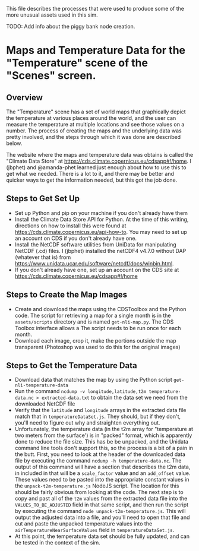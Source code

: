 This file describes the processes that were used to produce some of the more unusual assets used in this sim.

TODO: Add info about the piggy bank node creation.

Maps and Temperature Data for the "Temperature" scene of the "Scenes" screen.
=============================================================================

Overview
--------

The "Temperature" scene has a set of world maps that graphically depict the temperature at various places around the
world, and the user can measure the temperature at multiple locations and see those values on a number.  The process of
creating the maps and the underlying data was pretty involved, and the steps through which it was done are described
below.

The website where the maps and temperature data was obtains is called the "Climate Data Store" at
https://cds.climate.copernicus.eu/cdsapp#!/home.  I (jbphet) and @amanda-phet learned just enough about how to use this
to get what we needed.  There is a lot to it, and there may be better and quicker ways to get the information needed,
but this got the job done.

Steps to Get Set Up
-------------------

+ Set up Python and pip on your machine if you don't already have them
+ Install the Climate Data Store API for Python.  At the time of this writing, directions on how to install this
were found at https://cds.climate.copernicus.eu/api-how-to. You may need to set up an account on CDS if you don't
already have one.
+ Install the NetCDF software utilities from UniData for manipulating NetCDF (.cd) files.  I (jbphet) installed the
netCDF4 v4.7.0 without DAP (whatever that is) from https://www.unidata.ucar.edu/software/netcdf/docs/winbin.html. 
+ If you don't already have one, set up an account on the CDS site at https://cds.climate.copernicus.eu/cdsapp#!/home

Steps to Create the Map Images
------------------------------

+ Create and download the maps using the CDSToolbox and the Python code.  The script for retrieving a  map for a single
 month is in the `assets/scripts` directory and is named `get-nli-map.py`.    The CDS Toolbox interface allows a The script needs to be run once for each month.
+ Download each image, crop it, make the portions outside the map transparent (Photoshop was used to do this for the
original images)

Steps to Get the Temperature Data
---------------------------------

+ Download data that matches the map by using the Python script `get-nli-temperature-data`
+ Run the command `ncdump -v longitude,latitude,t2m temperature-data.nc > extracted-data.txt` to obtain the data set we
need from the downloaded NetCDF file
+ Verify that the `latitude` and `longitude` arrays in the extracted data file match that in `temperatureDataSet.js`.
They should, but if they don't, you'll need to figure out why and straighten everything out. 
+ Unfortunately, the temperature data (in the t2m array for "temperature at two meters from the surface') is in "packed"
format, which is apparently done to reduce the file size.  This has be be unpacked, and the Unidata command line tools
don't support this, so the process is a bit of a pain in the butt.  First, you need to look at the header of the
downloaded data file by executing the command `ncdump -h temperature-data.nc`.  The output of this command will have a
section that describes the t2m data, in included in that will be a `scale_factor` value and an `add_offset` value.  
These values need to be pasted into the appropriate constant values in the `unpack-t2m-temperature.js` NodeJS script.
The location for this should be fairly obvious from looking at the code.  The next step is to copy and past all of the
`t2m` values from the extracted data file into the `VALUES_TO_BE_ADJUSTED` field in that same script, and then run the
script by executing the command `node unpack-t2m-temperature.js`.  This will output the adjusted data into a file, and
you'll need to open that file and cut and paste the unpacked temperature values into the
`airTemperatureNearSurfaceValues` field in `temperatureDataSet.js`.
+ At this point, the temperature data set should be fully updated, and can be tested in the context of the sim.
